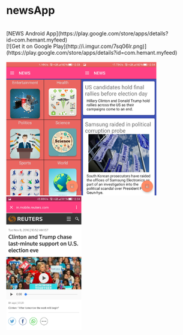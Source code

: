 # newsApp
</br>
[NEWS Android App](https://play.google.com/store/apps/details?id=com.hemant.myfeed) </br> [![Get it on Google Play](http://i.imgur.com/7sq06lr.png)](https://play.google.com/store/apps/details?id=com.hemant.myfeed)
</br></br>
<img src="/Screenshot_2016-11-08-12-03-12.jpg" width="200"><img src="/Screenshot_2016-11-08-12-04-02.jpg" width="200"><img src="/Screenshot_2016-11-08-12-04-53.jpg" width="200">
